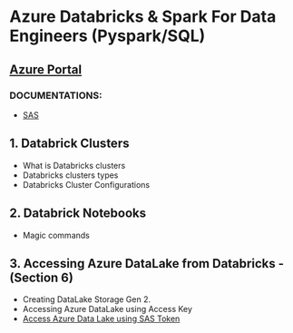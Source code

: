 # Azure Databricks & Spark For Data Engineers (Pyspark/SQL)
## [Azure Portal](https://portal.azure.com/#home)
### DOCUMENTATIONS:
- [SAS](https://learn.microsoft.com/en-us/azure/databricks/storage/azure-storage#access-azure-data-lake-storage-gen2-or-blob-storage-using-a-sas-token)
## 1. Databrick Clusters
- What is Databricks clusters
- Databricks clusters types
- Databricks Cluster Configurations

## 2. Databrick Notebooks
- Magic commands

## 3. Accessing Azure DataLake from Databricks - (Section 6)     
- Creating DataLake Storage Gen 2.
- Accessing Azure DataLake using Access Key
- [Access Azure Data Lake using SAS Token](https://learn.microsoft.com/en-us/azure/databricks/storage/azure-storage#access-azure-data-lake-storage-gen2-or-blob-storage-using-a-sas-token)
     
     

